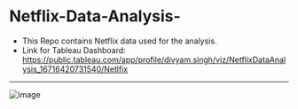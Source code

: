 # Netflix-Data-Analysis-
- This Repo contains Netflix data used for the analysis.
- Link for Tableau Dashboard: https://public.tableau.com/app/profile/divyam.singh/viz/NetflixDataAnalysis_16716420731540/Netlfix

<hr>

![image](https://user-images.githubusercontent.com/64833579/208964798-823b1887-07f5-44ad-96c3-c4a398cdb965.png)

